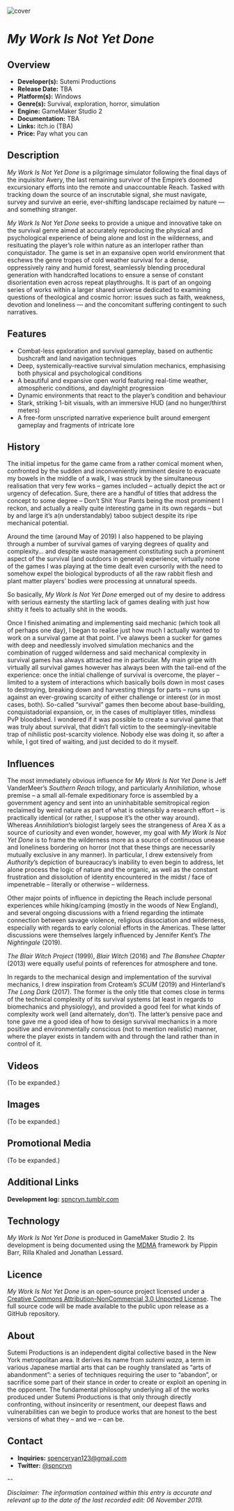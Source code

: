 ![cover](https://pbs.twimg.com/media/EH2nBgvX0AEbEEq.png)

# *My Work Is Not Yet Done*

## Overview

* **Developer(s):** Sutemi Productions
* **Release Date:** TBA
* **Platform(s):** Windows
* **Genre(s):** Survival, exploration, horror, simulation
* **Engine:** GameMaker Studio 2
* **Documentation:** TBA
* **Links:** itch.io (TBA)
* **Price:** Pay what you can 

## Description

*My Work Is Not Yet Done* is a pilgrimage simulator following the final days of the inquisitor Avery, the last remaining survivor of the Empire’s doomed excursionary efforts into the remote and unaccountable Reach. Tasked with tracking down the source of an inscrutable signal, she must navigate, survey and survive an eerie, ever-shifting landscape reclaimed by nature — and something stranger.

*My Work Is Not Yet Done* seeks to provide a unique and innovative take on the survival genre aimed at accurately reproducing the physical and psychological experience of being alone and lost in the wilderness, and resituating the player’s role within nature as an interloper rather than conquistador. The game is set in an expansive open world environment that eschews the genre tropes of cold weather survival for a dense, oppressively rainy and humid forest, seamlessly blending procedural generation with handcrafted locations to ensure a sense of constant disorientation even across repeat playthroughs. It is part of an ongoing series of works within a larger shared universe dedicated to examining questions of theological and cosmic horror: issues such as faith, weakness, devotion and loneliness — and the concomitant suffering contingent to such narratives.

## Features

* Combat-less epxloration and survival gameplay, based on authentic bushcraft and land navigation techniques
* Deep, systemically-reactive survival simulation mechanics, emphasising both physical and psychological conditions
* A beautiful and expansive open world featuring real-time weather, atmospheric conditions, and day/night progression
* Dynamic environments that react to the player’s condition and behaviour
* Stark, striking 1-bit visuals, with an immersive HUD (and no hunger/thirst meters)
* A free-form unscripted narrative experience built around emergent gameplay and fragments of intricate lore

## History

The initial impetus for the game came from a rather comical moment when, confronted by the sudden and inconveniently imminent desire to evacuate my bowels in the middle of a walk, I was struck by the simultaneous realisation that very few works – games included – actually depict the act or urgency of defecation. Sure, there are a handful of titles that address the concept to some degree – Don’t Shit Your Pants being the most prominent I reckon, and actually a really quite interesting game in its own regards – but by and large it’s a(n understandably) taboo subject despite its ripe mechanical potential. 

Around the time (around May of 2019) I also happened to be playing through a number of survival games of varying degrees of quality and complexity… and despite waste management constituting such a prominent aspect of the survival (and outdoors in general) experience, virtually none of the games I was playing at the time dealt even cursorily with the need to somehow expel the biological byproducts of all the raw rabbit flesh and plant matter players’ bodies were processing at unnatural speeds. 
 
So basically, *My Work Is Not Yet Done* emerged out of my desire to address with serious earnesty the startling lack of games dealing with just how shitty it feels to actually shit in the woods. 

Once I finished animating and implementing said mechanic (which took all of perhaps one day), I began to realise just how much I actually wanted to work on a survival game at that point. I’ve alawys been a sucker for games with deep and needlessly involved simulation mechanics and the combination of rugged wilderness and said mechanical complexity in survival games has always attracted me in particular. My main gripe with virtually all survival games however has always been with the tail-end of the experience: once the initial challenge of survival is overcome, the player – limited to a system of interactions which basically boils down in most cases to destroying, breaking down and harvesting things for parts – runs up against an ever-growing scarcity of either challenge or interest (or in most cases, both). So-called “survival” games then become about base-building, conquistadorial expansion, or, in the cases of multiplayer titles, mindless PvP bloodshed. I wondered if it was possible to create a survival game that was truly about survival, that didn’t fall victim to the seemingly-inevitable trap of nihilistic post-scarcity violence. Nobody else was doing it, so after a while, I got tired of waiting, and just decided to do it myself.

## Influences

The most immediately obvious influence for *My Work Is Not Yet Done* is Jeff VanderMeer’s *Southern Reach* trilogy, and particularly *Annihilation*, whose premise – a small all-female expeditionary force is assembled by a government agency and sent into an uninhabitable semitropical region reclaimed by weird nature as part of what is ostensibly a research effort – is practically identical (or rather, I suppose it’s the other way around). Whereas *Annihilation*’s biologist largely sees the strangeness of Area X as a source of curiosity and even wonder, however, my goal with *My Work Is Not Yet Done* is to frame the wilderness more as a source of continuous unease and loneliness bordering on horror (not that these things are necessarily mutually exclusive in any manner). In particular, I drew extensively from *Authority*’s depiction of bureaucracy’s inability to even begin to address, let alone process the logic of nature and the organic, as well as the constant frustration and dissolution of identity encountered in the midst / face of impenetrable – literally or otherwise – wilderness. 

Other major points of influence in depicting the Reach include personal experiences while hiking/camping (mostly in the woods of New England), and several ongoing discussions with a friend regarding the intimate connection between savage violence, religious dissociation and wilderness, especially with regards to early colonial efforts in the Americas. These latter discussions were themselves largely influenced by Jennifer Kent’s *The Nightingale* (2019).

*The Blair Witch Project* (1999), *Blair Witch* (2016) and *The Banshee Chapter* (2013) were equally useful points of references for atmosphere and tone.

In regards to the mechanical design and implementation of the survival mechanics, I drew inspiration from Croteam’s *SCUM* (2019) and Hinterland’s *The Long Dark* (2017). The former is the only title that comes close in terms of the technical complexity of its survival systems (at least in regards to biomechanics and physiology), and provided a good feel for what kinds of complexity work well (and alternately, don’t). The latter’s pensive pace and tone gave me a good idea of how to design survival mechanics in a more positive and environmentally conscious (not to mention realistic) manner, where the player exists in tandem with and through the land rather than in control of it.

## Videos

(To be expanded.)

## Images

(To be expanded.)

## Promotional Media

(To be expanded.)

## Additional Links

**Development log:** [spncryn.tumblr.com](https://spncryn.tumblr.com)

## Technology

*My Work Is Not Yet Done* is produced in GameMaker Studio 2. Its development is being documented using the [MDMA](https://www.gamesasresearch.com/mdma) framework by Pippin Barr, Rilla Khaled and Jonathan Lessard. 

## Licence

*My Work Is Not Yet Done* is an open-source project licensed under a [Creative Commons Attribution-NonCommercial 3.0 Unported License](https://creativecommons.org/licenses/by-nc/3.0/). The full source code will be made available to the public upon release as a GitHub repository.

## About

Sutemi Productions is an independent digital collective based in the New York metropolitan area. It derives its name from *sutemi waza*, a term in various Japanese martial arts that can be roughly translated as “arts of abandonment”: a series of techniques requiring the user to “abandon”, or sacrifice some part of their stance in order to create or exploit an opening in the opponent. The fundamental philosophy underlying all of the works produced under Sutemi Productions is that only through directly confronting, without insincerity or resentment, our deepest flaws and vulnerabilities can we begin to produce works that are honest to the best versions of what they – and we – can be.

## Contact

* **Inquiries:** [spenceryan123@gmail.com](mailto:spenceryan123@gmail.com)
* **Twitter:** [@spncryn](https://twitter.com/spncryn)

-- 

*Disclaimer: The information contained within this entry is accurate and relevant up to the date of the last recorded edit: 06 November 2019.*

